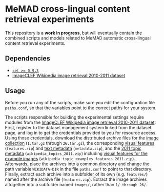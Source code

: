 # MeMAD cross-lingual content retrieval experiments

This repository is a **work in progress**, but will eventually contain the combined scripts and models related to MeMAD automatic cross-lingual content retrieval experiments.

## Dependencies

* [`zet >= 0.9.3`](http://www.seg.rmit.edu.au/zettair/)
* [ImageCLEF Wikipedia image retrieval 2010-2011 dataset](https://www.imageclef.org/wikidata)

## Usage

Before you run any of the scripts, make sure you edit the configuration file `paths.conf`, so that the variables point to the correct paths for your system.

The scripts responsible for building the experimental settings require modules from the [ImageCLEF Wikipedia image retrieval 2010-2011 dataset](https://www.imageclef.org/wikidata). First, register to the dataset management system linked from the dataset page, and log in to get the credentials provided to you for resource access. Using those credentials, download the distributed archive files for the [image collection](http://medgift.hevs.ch/wikipediaMM/2010-2011/images/) (`1.tar.gz` through `26.tar.gz`), the corresponding [visual features](http://medgift.hevs.ch/wikipediaMM/2010-2011/features.zip) (`features.zip`) and [text metadata](http://medgift.hevs.ch/wikipediaMM/2010-2011/all_text.zip) (`metadata.zip`), and the [2011 topic metadata](http://medgift.hevs.ch/wikipediaMM/2010-2011/wikipedia_topics_2011.zip) (`wikipedia_topics_2011.zip`) including [visual features for the example images](http://medgift.hevs.ch/wikipediaMM/2010-2011/wikipedia_topic_examples_features_2011.zip) (`wikipedia_topic_examples_features_2011.zip`). Afterwards, place the archives into a common directory and change the path variable `WIKIDATA-DIR` in the file `paths.conf` to point to that directory. Finally, extract each archive into a subfolder of its own (e.g. `features/`) named after the archive file (`features.zip`). Extract the image archives altogether into a subfolder named `images/`, rather than `1/ through 26/`.
